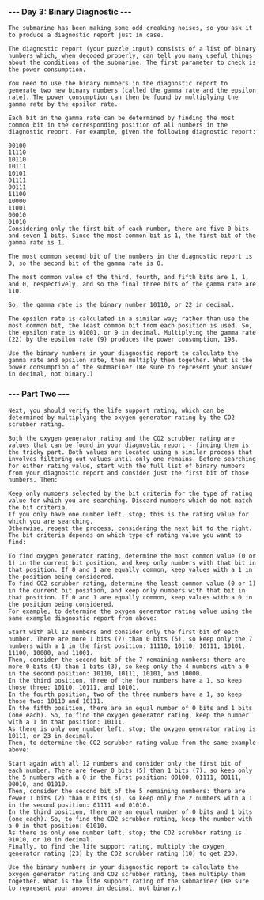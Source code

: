 ### --- Day 3: Binary Diagnostic ---
    The submarine has been making some odd creaking noises, so you ask it to produce a diagnostic report just in case.
    
    The diagnostic report (your puzzle input) consists of a list of binary numbers which, when decoded properly, can tell you many useful things about the conditions of the submarine. The first parameter to check is the power consumption.
    
    You need to use the binary numbers in the diagnostic report to generate two new binary numbers (called the gamma rate and the epsilon rate). The power consumption can then be found by multiplying the gamma rate by the epsilon rate.
    
    Each bit in the gamma rate can be determined by finding the most common bit in the corresponding position of all numbers in the diagnostic report. For example, given the following diagnostic report:
    
    00100
    11110
    10110
    10111
    10101
    01111
    00111
    11100
    10000
    11001
    00010
    01010
    Considering only the first bit of each number, there are five 0 bits and seven 1 bits. Since the most common bit is 1, the first bit of the gamma rate is 1.
    
    The most common second bit of the numbers in the diagnostic report is 0, so the second bit of the gamma rate is 0.
    
    The most common value of the third, fourth, and fifth bits are 1, 1, and 0, respectively, and so the final three bits of the gamma rate are 110.
    
    So, the gamma rate is the binary number 10110, or 22 in decimal.
    
    The epsilon rate is calculated in a similar way; rather than use the most common bit, the least common bit from each position is used. So, the epsilon rate is 01001, or 9 in decimal. Multiplying the gamma rate (22) by the epsilon rate (9) produces the power consumption, 198.
    
    Use the binary numbers in your diagnostic report to calculate the gamma rate and epsilon rate, then multiply them together. What is the power consumption of the submarine? (Be sure to represent your answer in decimal, not binary.)
    
    
    
### --- Part Two ---

    Next, you should verify the life support rating, which can be determined by multiplying the oxygen generator rating by the CO2 scrubber rating.
    
    Both the oxygen generator rating and the CO2 scrubber rating are values that can be found in your diagnostic report - finding them is the tricky part. Both values are located using a similar process that involves filtering out values until only one remains. Before searching for either rating value, start with the full list of binary numbers from your diagnostic report and consider just the first bit of those numbers. Then:
    
    Keep only numbers selected by the bit criteria for the type of rating value for which you are searching. Discard numbers which do not match the bit criteria.
    If you only have one number left, stop; this is the rating value for which you are searching.
    Otherwise, repeat the process, considering the next bit to the right.
    The bit criteria depends on which type of rating value you want to find:
    
    To find oxygen generator rating, determine the most common value (0 or 1) in the current bit position, and keep only numbers with that bit in that position. If 0 and 1 are equally common, keep values with a 1 in the position being considered.
    To find CO2 scrubber rating, determine the least common value (0 or 1) in the current bit position, and keep only numbers with that bit in that position. If 0 and 1 are equally common, keep values with a 0 in the position being considered.
    For example, to determine the oxygen generator rating value using the same example diagnostic report from above:
    
    Start with all 12 numbers and consider only the first bit of each number. There are more 1 bits (7) than 0 bits (5), so keep only the 7 numbers with a 1 in the first position: 11110, 10110, 10111, 10101, 11100, 10000, and 11001.
    Then, consider the second bit of the 7 remaining numbers: there are more 0 bits (4) than 1 bits (3), so keep only the 4 numbers with a 0 in the second position: 10110, 10111, 10101, and 10000.
    In the third position, three of the four numbers have a 1, so keep those three: 10110, 10111, and 10101.
    In the fourth position, two of the three numbers have a 1, so keep those two: 10110 and 10111.
    In the fifth position, there are an equal number of 0 bits and 1 bits (one each). So, to find the oxygen generator rating, keep the number with a 1 in that position: 10111.
    As there is only one number left, stop; the oxygen generator rating is 10111, or 23 in decimal.
    Then, to determine the CO2 scrubber rating value from the same example above:
    
    Start again with all 12 numbers and consider only the first bit of each number. There are fewer 0 bits (5) than 1 bits (7), so keep only the 5 numbers with a 0 in the first position: 00100, 01111, 00111, 00010, and 01010.
    Then, consider the second bit of the 5 remaining numbers: there are fewer 1 bits (2) than 0 bits (3), so keep only the 2 numbers with a 1 in the second position: 01111 and 01010.
    In the third position, there are an equal number of 0 bits and 1 bits (one each). So, to find the CO2 scrubber rating, keep the number with a 0 in that position: 01010.
    As there is only one number left, stop; the CO2 scrubber rating is 01010, or 10 in decimal.
    Finally, to find the life support rating, multiply the oxygen generator rating (23) by the CO2 scrubber rating (10) to get 230.
    
    Use the binary numbers in your diagnostic report to calculate the oxygen generator rating and CO2 scrubber rating, then multiply them together. What is the life support rating of the submarine? (Be sure to represent your answer in decimal, not binary.)